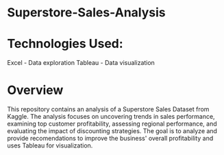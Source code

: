 # Superstore-Sales-Analysis

# Technologies Used: 
Excel - Data exploration
Tableau - Data visualization 

# Overview
This repository contains an analysis of a Superstore Sales Dataset from Kaggle. The analysis focuses on uncovering trends in sales performance, examining top customer profitability, assessing regional performance, and evaluating the impact of discounting strategies. The goal is to analyze and provide recomendations to improve the business' overall profitability and uses Tableau for visualization.  
